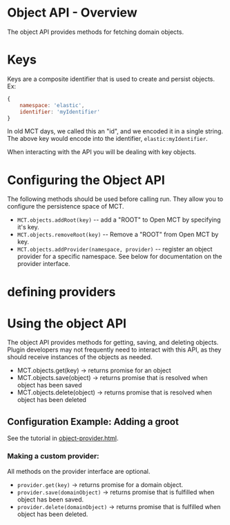 # Object API - Overview

The object API provides methods for fetching domain objects.

# Keys
Keys are a composite identifier that is used to create and persist objects.  Ex:
```javascript
{
    namespace: 'elastic',
    identifier: 'myIdentifier'
}
```

In old MCT days, we called this an "id", and we encoded it in a single string.  
The above key would encode into the identifier, `elastic:myIdentifier`.

When interacting with the API you will be dealing with key objects.

# Configuring the Object API

The following methods should be used before calling run.  They allow you to 
configure the persistence space of MCT.

* `MCT.objects.addRoot(key)` -- add a "ROOT" to Open MCT by specifying it's key.
* `MCT.objects.removeRoot(key)` -- Remove a "ROOT" from Open MCT by key.
* `MCT.objects.addProvider(namespace, provider)` -- register an object provider for a specific namespace.  See below for documentation on the provider interface.

# defining providers

# Using the object API

The object API provides methods for getting, saving, and deleting objects.  Plugin developers may not frequently need to interact with this API, as they should receive instances of the objects as needed.

* MCT.objects.get(key) -> returns promise for an object
* MCT.objects.save(object) -> returns promise that is resolved when object has been saved
* MCT.objects.delete(object) -> returns promise that is resolved when object has been deleted

## Configuration Example: Adding a groot

See the tutorial in [object-provider.html](object-provider.html).

### Making a custom provider:

All methods on the provider interface are optional. 

* `provider.get(key)` -> returns promise for a domain object.
* `provider.save(domainObject)` -> returns promise that is fulfilled when object has been saved.
* `provider.delete(domainObject)` -> returns promise that is fulfilled when object has been deleted.


